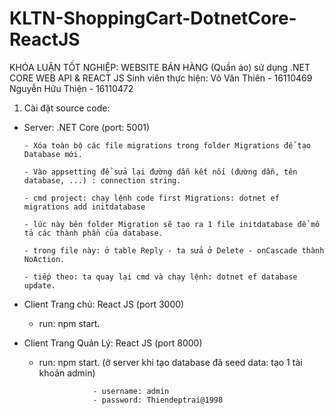 # KLTN-ShoppingCart-DotnetCore-ReactJS
KHÓA LUẬN TỐT NGHIỆP: WEBSITE BÁN HÀNG (Quần áo) sử dụng .NET CORE WEB API & REACT JS
Sinh viên thực hiện:          Võ Văn Thiên          -     16110469
                              Nguyễn Hữu Thiện      -     16110472
1. Cài đặt source code:
- Server: .NET Core (port: 5001)

      - Xóa toàn bộ các file migrations trong folder Migrations để tạo Database mới.
      
      - Vào appsetting để sửa lại đường dẫn kết nối (đường dẫn, tên database, ...) : connection string.
      
      - cmd project: chạy lệnh code first Migrations: dotnet ef migrations add initdatabase
      
      - lúc này bên folder Migration sẽ tạo ra 1 file initdatabase để mô tả các thành phần của database.
      
      - trong file này: ở table Reply - ta sửa ở Delete - onCascade thành NoAction.
      
      - tiếp theo: ta quay lại cmd và chạy lệnh: dotnet ef database update.
      
 - Client Trang chủ: React JS (port 3000)
 
      - run: npm start.
      
 - Client Trang Quản Lý: React JS (port 8000)
 
      - run: npm start. (ở server khi tạo database đã seed data: tạo 1 tài khoản admin)
      
                        - username: admin
                        - password: Thiendeptrai@1998
 
